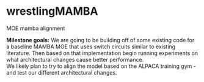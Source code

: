 # wrestlingMAMBA
MOE mamba alignment 

**Milestone goals:**
We are going to be building off of some existing code for a baseline MAMBA MOE that uses switch circuits similar to existing literature.
Then based on that implementation begin running experiments on what architectural changes cause better performance.  
We likely plan to try to align the model based on the ALPACA training gym - and test our different architectural changes. 
